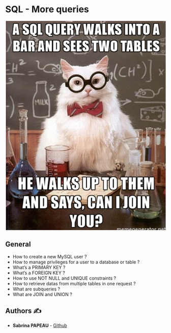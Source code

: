 # SQL - More queries

![hbnb](SQL_More_Queries.png)

## General

* How to create a new MySQL user ?
* How to manage privileges for a user to a database or table ?
* What’s a PRIMARY KEY ?
* What’s a FOREIGN KEY ?
* How to use NOT NULL and UNIQUE constraints ?
* How to retrieve datas from multiple tables in one request ?
* What are subqueries ?
* What are JOIN and UNION ?

## **Authors** :writing_hand:
* **Sabrina PAPEAU** - [Github](https://github.com/Holbiwan)
